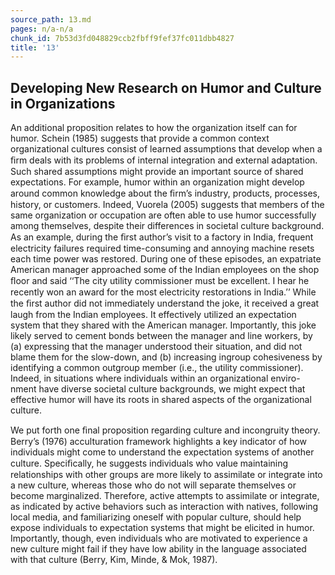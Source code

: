```yaml
---
source_path: 13.md
pages: n/a-n/a
chunk_id: 7b53d3fd048829ccb2fbff9fef37fc011dbb4827
title: '13'
---
```

## Developing New Research on Humor and Culture in Organizations

An additional proposition relates to how the organization itself can for humor. Schein (1985) suggests that provide a common context organizational cultures consist of learned assumptions that develop when a ﬁrm deals with its problems of internal integration and external adaptation. Such shared assumptions might provide an important source of shared expectations. For example, humor within an organization might develop around common knowledge about the ﬁrm’s industry, products, processes, history, or customers. Indeed, Vuorela (2005) suggests that members of the same organization or occupation are often able to use humor successfully among themselves, despite their differences in societal culture background. As an example, during the ﬁrst author’s visit to a factory in India, frequent electricity failures required time-consuming and annoying machine resets each time power was restored. During one of these episodes, an expatriate American manager approached some of the Indian employees on the shop ﬂoor and said ‘‘The city utility commissioner must be excellent. I hear he recently won an award for the most electricity restorations in India.’’ While the ﬁrst author did not immediately understand the joke, it received a great laugh from the Indian employees. It effectively utilized an expectation system that they shared with the American manager. Importantly, this joke likely served to cement bonds between the manager and line workers, by (a) expressing that the manager understood their situation, and did not blame them for the slow-down, and (b) increasing ingroup cohesiveness by identifying a common outgroup member (i.e., the utility commissioner). Indeed, in situations where individuals within an organizational enviro- nment have diverse societal culture backgrounds, we might expect that effective humor will have its roots in shared aspects of the organizational culture.

We put forth one ﬁnal proposition regarding culture and incongruity theory. Berry’s (1976) acculturation framework highlights a key indicator of how individuals might come to understand the expectation systems of another culture. Speciﬁcally, he suggests individuals who value maintaining relationships with other groups are more likely to assimilate or integrate into a new culture, whereas those who do not will separate themselves or become marginalized. Therefore, active attempts to assimilate or integrate, as indicated by active behaviors such as interaction with natives, following local media, and familiarizing oneself with popular culture, should help expose individuals to expectation systems that might be elicited in humor. Importantly, though, even individuals who are motivated to experience a new culture might fail if they have low ability in the language associated with that culture (Berry, Kim, Minde, & Mok, 1987).
